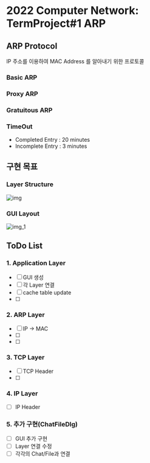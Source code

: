 # 2022 Computer Network: TermProject#1 ARP

## ARP Protocol
IP 주소를 이용하여 MAC Address 를 알아내기 위한 프로토콜 
### Basic ARP

### Proxy ARP
### Gratuitous ARP

### TimeOut
- Completed Entry : 20 minutes
- Incomplete Entry : 3 minutes

## 구현 목표
### Layer Structure
![img](https://user-images.githubusercontent.com/81208791/193212564-697f86bb-0696-4ea2-8037-2233dc866bed.png)


### GUI Layout
![img_1](https://user-images.githubusercontent.com/81208791/193212624-7a132b05-d467-4ce4-ab5d-cb3197b66982.png)


## ToDo List

### 1. Application Layer
- [ ] GUI 생성
- [ ] 각 Layer 연결
- [ ] cache table update
- [ ] 

### 2. ARP Layer
- [ ] IP -> MAC
- [ ]
- [ ]
### 3. TCP Layer
- [ ] TCP Header
- [ ]

### 4. IP Layer
- [ ] IP Header

### 5. 추가 구현(ChatFileDlg)
- [ ] GUI 추가 구현
- [ ] Layer 연결 수정
- [ ] 각각의 Chat/File과 연결
